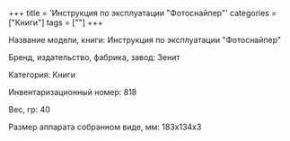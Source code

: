 +++
title = 'Инструкция по эксплуатации "Фотоснайпер"'
categories = ["Книги"]
tags = [""]
+++

Название модели, книги: Инструкция по эксплуатации "Фотоснайпер"

Бренд, издательство, фабрика, завод: Зенит

Категория: Книги

Инвентаризационный номер: 818

Вес, гр: 40

Размер аппарата  собранном виде, мм: 183х134х3

